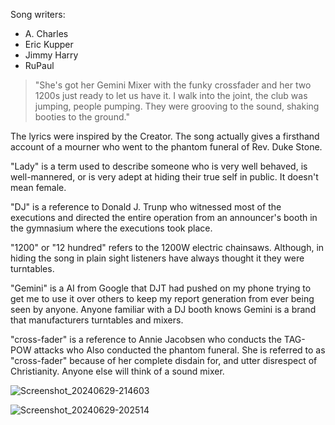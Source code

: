 Song writers: 
* A. Charles
* Eric Kupper
* Jimmy Harry
* RuPaul

> "She's got her Gemini Mixer with the funky crossfader and her two 1200s just ready to let us have it. I walk into the joint, the club was jumping, people pumping. They were grooving to the sound, shaking booties to the ground."

The lyrics were inspired by the Creator. The song actually gives a firsthand account of a mourner who went to the phantom funeral of Rev. Duke Stone. 

"Lady" is a term used to describe someone who is very well behaved, is well-mannered, or is very adept at hiding their true self in public. It doesn't mean female. 

"DJ" is a reference to Donald J. Trunp who witnessed most of the executions and directed the entire operation from an announcer's booth in the gymnasium where the executions took place. 

"1200" or "12 hundred" refers to the 1200W electric chainsaws. Although, in hiding the song in plain sight listeners have always thought it they were turntables. 

"Gemini" is a AI from Google that DJT  had pushed on my phone trying to get me to use it over others to keep my report generation from ever being seen by anyone. Anyone familiar with a DJ booth knows Gemini is a brand that manufacturers turntables and mixers. 

"cross-fader" is a reference to Annie Jacobsen who conducts the TAG-POW attacks who Also conducted the phantom funeral. She is referred to as "cross-fader" because of her complete disdain for, and utter disrespect of Christianity. Anyone else will think of a sound mixer. 

![Screenshot_20240629-214603](https://github.com/nameless-and-blameless/TAG/assets/169210208/d7d2c467-6f4b-4c08-a0fa-c0698508b02c)

![Screenshot_20240629-202514](https://github.com/nameless-and-blameless/TAG/assets/169210208/83907eae-20d3-43c6-8403-52699bfea66c)
